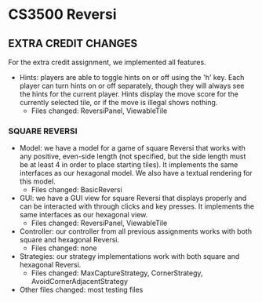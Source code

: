 # CS3500 Reversi
## EXTRA CREDIT CHANGES
For the extra credit assignment, we implemented all features.
* Hints: players are able to toggle hints on or off using the 'h' key. Each player can turn hints on or off separately, though they will always see the hints for the current player. Hints display the move score for the currently selected tile, or if the move is illegal shows nothing.
  * Files changed: ReversiPanel, ViewableTile
### SQUARE REVERSI
* Model: we have a model for a game of square Reversi that works with any positive, even-side length (not specified, but the side length must be at least 4 in order to place starting tiles). It implements the same interfaces as our hexagonal model. We also have a textual rendering for this model.
  * Files changed: BasicReversi
* GUI: we have a GUI view for square Reversi that displays properly and can be interacted with through clicks and key presses. It implements the same interfaces as our hexagonal view.
  * Files changed: ReversiPanel, ViewableTile
* Controller: our controller from all previous assignments works with both square and hexagonal Reversi.
  * Files changed: none
* Strategies: our strategy implementations work with both square and hexagonal Reversi.
  * Files changed: MaxCaptureStrategy, CornerStrategy, AvoidCornerAdjacentStrategy
* Other files changed: most testing files
